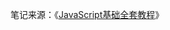 笔记来源：《[JavaScript基础全套教程](https://www.bilibili.com/video/BV1YW411T7GX?from=search&seid=15747250869570285030)》